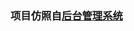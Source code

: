 ### 项目仿照自[后台管理系统](https://www.bilibili.com/video/BV1QU4y1E7qo/?p=18&spm_id_from=pageDriver&vd_source=8a614553fd42ac4044499e810a8166aa)
